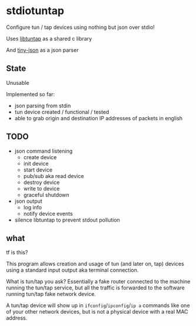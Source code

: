 
# stdiotuntap

Configure tun / tap devices using nothing but json over stdio!

Uses [libtuntap](https://github.com/LaKabane/libtuntap) as a shared c library

And [tiny-json](https://github.com/rafagafe/tiny-json) as a json parser

## State
Unusable

Implemented so far:
- json parsing from stdin
- tun device created / functional / tested
- able to grab origin and destination IP addresses of packets in english

## TODO
- json command listening
  - create device
  - init device
  - start device
  - pub/sub aka read device
  - destroy device
  - write to device
  - graceful shutdown
- json output
  - log info
  - notify device events
- silence libtuntap to prevent stdout pollution


## what
tf is this?

This program allows creation and usage of tun (and later on, tap) devices using a standard input output aka terminal connection.

What is tun/tap you ask?
Essentially a fake router connected to the machine running the tun/tap service, but all the traffic is forwarded to the software running tun/tap fake network device.

A tun/tap device will show up in `ifconfig`/`ipconfig`/`ip a` commands like one of your other network devices, but is not a physical device with a real MAC address.